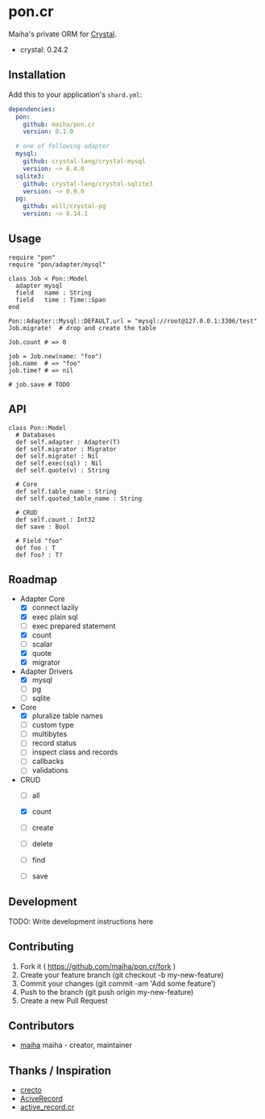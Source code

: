 # pon.cr

Maiha's private ORM for [Crystal](http://crystal-lang.org/).

- crystal: 0.24.2

## Installation

Add this to your application's `shard.yml`:

```yaml
dependencies:
  pon:
    github: maiha/pon.cr
	version: 0.1.0

  # one of following adapter
  mysql:
    github: crystal-lang/crystal-mysql
    version: ~> 0.4.0
  sqlite3:
	github: crystal-lang/crystal-sqlite3
	version: ~> 0.9.0
  pg:
	github: will/crystal-pg
	version: ~> 0.14.1
```

## Usage

```crystal
require "pon"
require "pon/adapter/mysql"

class Job < Pon::Model
  adapter mysql
  field   name : String
  field   time : Time::Span
end

Pon::Adapter::Mysql::DEFAULT.url = "mysql://root@127.0.0.1:3306/test"
Job.migrate!  # drop and create the table

Job.count # => 0

job = Job.new(name: "foo")
job.name  # => "foo"
job.time? # => nil

# job.save # TODO
```

## API

```
class Pon::Model
  # Databases
  def self.adapter : Adapter(T)
  def self.migrator : Migrator
  def self.migrate! : Nil
  def self.exec(sql) : Nil
  def self.quote(v) : String

  # Core
  def self.table_name : String
  def self.quoted_table_name : String

  # CRUD
  def self.count : Int32
  def save : Bool

  # Field "foo"
  def foo : T
  def foo? : T?
```

## Roadmap

- Adapter Core
  - [x] connect lazily
  - [x] exec plain sql
  - [ ] exec prepared statement
  - [x] count
  - [ ] scalar
  - [x] quote
  - [x] migrator
- Adapter Drivers
  - [x] mysql
  - [ ] pg
  - [ ] sqlite
- Core
  - [x] pluralize table names
  - [ ] custom type
  - [ ] multibytes
  - [ ] record status
  - [ ] inspect class and records
  - [ ] callbacks
  - [ ] validations
- CRUD
  - [ ] all
  - [x] count
  - [ ] create
  - [ ] delete
  - [ ] find
  - [ ] save


## Development

TODO: Write development instructions here

## Contributing

1. Fork it ( https://github.com/maiha/pon.cr/fork )
2. Create your feature branch (git checkout -b my-new-feature)
3. Commit your changes (git commit -am 'Add some feature')
4. Push to the branch (git push origin my-new-feature)
5. Create a new Pull Request

## Contributors

- [maiha](https://github.com/maiha) maiha - creator, maintainer

## Thanks / Inspiration

* [crecto](https://github.com/Crecto/crecto)
* [AciveRecord](https://github.com/rails/rails/tree/master/activerecord)
* [active_record.cr](https://github.com/waterlink/active_record.cr)
